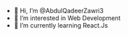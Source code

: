 - 👋 Hi, I’m @AbdulQadeerZawri3
- 👀 I’m interested in Web Development
- 🌱 I’m currently learning React.Js
<!---
AbdulQadeerZawri3/AbdulQadeerZawri3 is a ✨ special ✨ repository because its `README.md` (this file) appears on your GitHub profile.
You can click the Preview link to take a look at your changes.
--->
